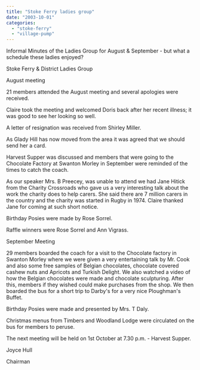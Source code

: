 ```yaml
---
title: "Stoke Ferry ladies group"
date: "2003-10-01"
categories: 
  - "stoke-ferry"
  - "village-pump"
---
```


Informal Minutes of the Ladies Group for August & September - but what a schedule these ladies enjoyed?

Stoke Ferry & District Ladies Group

August meeting

21 members attended the August meeting and several apologies were received.

Claire took the meeting and welcomed Doris back after her recent illness; it was good to see her looking so well.

A letter of resignation was received from Shirley Miller.

As Glady Hill has now moved from the area it was agreed that we should send her a card.

Harvest Supper was discussed and members that were going to the Chocolate Factory at Swanton Morley in September were reminded of the times to catch the coach.

As our speaker Mrs. B Preecey, was unable to attend we had Jane Hitick from the Charity Crossroads who gave us a very interesting talk about the work the charity does to help carers. She said there are 7 million carers in the country and the charity was started in Rugby in 1974. Claire thanked Jane for coming at such short notice.

Birthday Posies were made by Rose Sorrel.

Raffle winners were Rose Sorrel and Ann Vigrass.

September Meeting

29 members boarded the coach for a visit to the Chocolate factory in Swanton Morley where we were given a very entertaining talk by Mr. Cook and also some free samples of Belgian chocolates, chocolate covered cashew nuts and Apricots and Turkish Delight. We also watched a video of how the Belgian chocolates were made and chocolate sculpturing. After this, members if they wished could make purchases from the shop. We then boarded the bus for a short trip to Darby's for a very nice Ploughman's Buffet.

Birthday Posies were made and presented by Mrs. T Daly.

Christmas menus from Timbers and Woodland Lodge were circulated on the bus for members to peruse.

The next meeting will be held on 1st October at 7.30 p.m. - Harvest Supper.

Joyce Hull

Chairman

